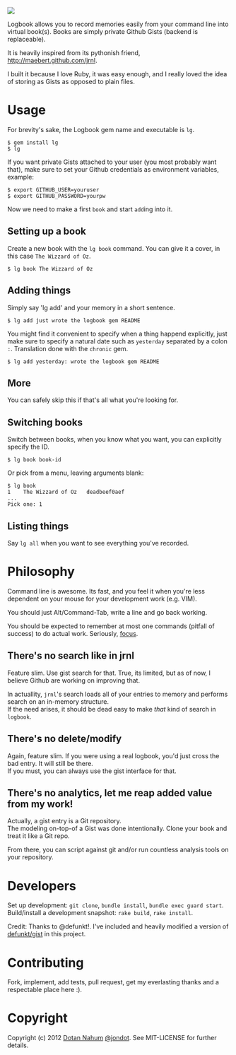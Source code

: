 ![](https://raw.github.com/jondot/logbook/master/resources/logbook.png)

Logbook allows you to record memories easily from your command line into
virtual book(s). Books are simply private Github Gists (backend is
replaceable).


It is heavily inspired from its pythonish friend, http://maebert.github.com/jrnl.

I built it because I love Ruby, it was easy enough, and I really loved
the idea of storing as Gists as opposed to plain files.



# Usage

For brevity's sake, the Logbook gem name and executable is `lg`.

    $ gem install lg
    $ lg


If you want private Gists attached to your user (you most probably
want that), make sure to set your Github credentials as environment
variables, example:

    $ export GITHUB_USER=youruser
    $ export GITHUB_PASSWORD=yourpw

Now we need to make a first `book` and start `add`ing into it.  

## Setting up a book

Create a new book with the `lg book` command. You can give it a
cover, in this case `The Wizzard of Oz`.

    $ lg book The Wizzard of Oz


## Adding things

Simply say 'lg add' and your memory in a short sentence.

    $ lg add just wrote the logbook gem README

You might find it convenient to specify when a thing happend explicitly,
just make sure to specify a natural date such as `yesterday` separated
by a colon `:`. Translation done with the `chronic` gem.

    $ lg add yesterday: wrote the logbook gem README


## More

You can safely skip this if that's all what you're looking for.

## Switching books

Switch between books, when you know what you want, you can explicitly
specify the ID.

    $ lg book book-id

Or pick from a menu, leaving arguments blank:

    $ lg book
    1    The Wizzard of Oz   deadbeef0aef
    ...
    Pick one: 1


## Listing things

Say `lg all` when you want to see everything you've recorded.




# Philosophy

Command line is awesome. Its fast, and you feel it when you're less
dependent on your mouse for your development work (e.g. VIM).  

You should just Alt/Command-Tab, write a line and go back working.  

You should be expected to remember at most one commands (pitfall of success) to do actual work. Seriously, [focus](http://ezliu.com/focus/).


## There's no search like in jrnl

Feature slim. Use gist search for that. True, its limited, but as of now, I believe
Github are working on improving that.  

In actuallity, `jrnl`'s search loads all of your entries to memory and
performs search on an in-memory structure.  
If the need arises, it should be dead easy to
make *that* kind of search in `logbook`.

## There's no delete/modify

Again, feature slim. If you were using a real logbook, you'd
just cross the bad entry. It will still be there.  
If you must, you can always use the gist interface for that.  

## There's no analytics, let me reap added value from my work!

Actually, a gist entry is a Git repository.  
The modeling on-top-of a
Gist was done intentionally. Clone your book and
treat it like a Git repo.

From there, you can script against git and/or run countless analysis tools on your repository.

# Developers

Set up development: `git clone`, `bundle install`, `bundle exec guard start`.  
Build/install a development snapshot: `rake build`, `rake install`.

Credit: Thanks to @defunkt!. I've included and heavily modified a version of [defunkt/gist](https://github.com/defunkt/gist) in this project.  



# Contributing

Fork, implement, add tests, pull request, get my everlasting thanks and a respectable place here :).


# Copyright

Copyright (c) 2012 [Dotan Nahum](http://gplus.to/dotan) [@jondot](http://twitter.com/jondot). See MIT-LICENSE for further details.


